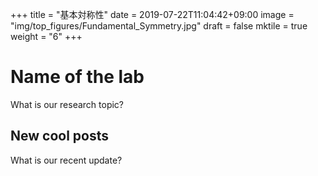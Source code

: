+++
title = "基本対称性"
date = 2019-07-22T11:04:42+09:00
image = "img/top_figures/Fundamental_Symmetry.jpg"
draft = false
mktile = true
weight = "6"
+++

# Name of the lab

What is our research topic?

## New cool posts

What is our recent update?
</br>
